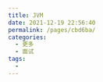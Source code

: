 ```yaml
---
title: JVM
date: 2021-12-19 22:56:40
permalink: /pages/cbd6ba/
categories:
  - 更多
  - 面试
tags:
  - 
---
```


